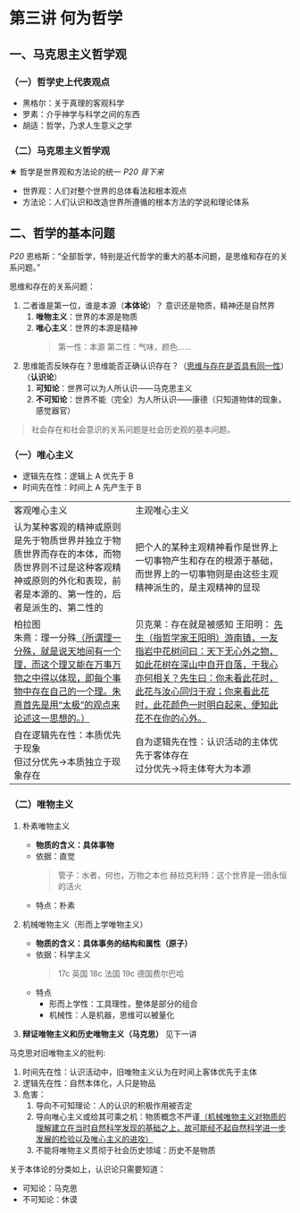 # 第三讲 何为哲学

## 一、马克思主义哲学观

### （一）哲学史上代表观点

- 黑格尔：关于真理的客观科学
- 罗素：介乎神学与科学之间的东西
- 胡适：哲学，乃求人生意义之学

### （二）马克思主义哲学观

**★** 哲学是世界观和方法论的统一 *P20 背下来*

- 世界观：人们对整个世界的总体看法和根本观点
- 方法论：人们认识和改造世界所遵循的根本方法的学说和理论体系

## 二、哲学的基本问题

*P20* 恩格斯：“全部哲学，特别是近代哲学的重大的基本问题，是思维和存在的关系问题。”

思维和存在的关系问题：

1. 二者谁是第一位，谁是本源（**本体论**）？ 意识还是物质，精神还是自然界
   1. **唯物主义**：世界的本源是物质
   2. **唯心主义**：世界的本源是精神
      > 第一性：本源
      > 第二性：气味，颜色……
2. 思维能否反映存在？思维能否正确认识存在？（<u>思维与存在是否具有同一性</u>）（**认识论**）
   1. **可知论**：世界可以为人所认识——马克思主义
   2. **不可知论**：世界不能（完全）为人所认识——康德（只知道物体的现象，感觉器官）

> 社会存在和社会意识的关系问题是社会历史观的基本问题。

### （一）唯心主义

- 逻辑先在性：逻辑上 A 优先于 B
- 时间先在性：时间上 A 先产生于 B

<table style="border-collapse: collapse;" cellspacing="0">
  <tbody>
    <tr>
      <td>客观唯心主义</td>
      <td>主观唯心主义</td>
    </tr>
    <tr>
      <td>认为某种客观的精神或原则是先于物质世界并独立于物质世界而存在的本体，而物质世界则不过是这种客观精神或原则的外化和表现，前者是本源的、第一性的，后者是派生的、第二性的</td>
      <td>把个人的某种主观精神看作是世界上一切事物产生和存在的根源于基础，而世界上的一切事物则是由这些主观精神派生的，是主观精神的显现</td>
    </tr>
    <tr>
      <td>柏拉图</br>
      朱熹：理一分殊<u>（所谓理一分殊，就是说天地间有一个理，而这个理又能在万事万物之中得以体现，即每个事物中存在自己的一个理。朱熹首先是用“太极”的观点来论述这一思想的。）</u></td>
      <td>贝克莱：存在就是被感知
      王阳明：
      <u>先生（指哲学家王阳明）游南镇，一友指岩中花树问曰：天下无心外之物，如此花树在深山中自开自落，于我心亦何相关？先生曰：你未看此花时，此花与汝心同归于寂；你来看此花时，此花颜色一时明白起来，便知此花不在你的心外。</u></td>
    </tr>
    <tr>
      <td>自在逻辑先在性：本质优先于现象</br>
      但过分优先→本质独立于现象存在</td>
      <td>自为逻辑先在性：认识活动的主体优先于客体存在</br>
      过分优先→将主体夸大为本源</td>
    </tr>
  </tbody>
</table>

### （二）唯物主义

1. 朴素唯物主义

   - **物质的含义：具体事物**
   - 依据：直觉
       > 管子：水者，何也，万物之本也
       > 赫拉克利特：这个世界是一团永恒的活火
   - 特点：朴素

2. 机械唯物主义（形而上学唯物主义）

   - **物质的含义：具体事务的结构和属性（原子）**
   - 依据：科学主义
       > 17c 英国
       > 18c 法国
       > 19c 德国费尔巴哈
   - 特点
     - 形而上学性：工具理性，整体是部分的组合
     - 机械性：人是机器，思维可以被量化

3. **辩证唯物主义和历史唯物主义（马克思）** 见下一讲

马克思对旧唯物主义的批判:

1. 时间先在性：认识活动中，旧唯物主义认为在时间上客体优先于主体
2. 逻辑先在性：自然本体化，人只是物品
3. 危害：
   1. 导向不可知理论：人的认识的积极作用被否定
   2. 导向唯心主义或给其可乘之机：物质概念不严谨<u>（机械唯物主义对物质的理解建立在当时自然科学发现的基础之上，故可能经不起自然科学进一步发展的检验以及唯心主义的进攻）</u>
   3. 不能将唯物主义贯彻于社会历史领域：历史不是物质

关于本体论的分类如上，认识论只需要知道：

- 可知论：马克思
- 不可知论：休谟
